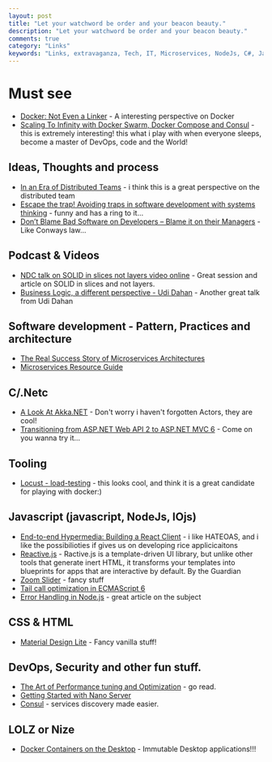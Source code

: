 ```yaml
---
layout: post
title: "Let your watchword be order and your beacon beauty."
description: "Let your watchword be order and your beacon beauty."
comments: true
category: "Links"
keywords: "Links, extravaganza, Tech, IT, Microservices, NodeJs, C#, Javascript, Solution architecture"
---
```

#  Must see #
  * [Docker: Not Even a Linker](http://adamierymenko.com/docker-not-even-a-linker/) - A interesting perspective on Docker
  * [Scaling To Infinity with Docker Swarm, Docker Compose and Consul](http://www.javacodegeeks.com/2015/07/scaling-to-infinity-with-docker-swarm-docker-compose-and-consul-part-14-a-taste-of-what-is-to-come.html) - this is extremely interesting! this what i play with when everyone sleeps, become a master of DevOps, code and the World!

##  Ideas, Thoughts and process ##
  * [In an Era of Distributed Teams](http://blog.goodstuff.im/some_process_thoughts) - i think this is a great perspective on the distributed team
  * [Escape the trap! Avoiding traps in software development with systems thinking](https://medium.com/@Smrimell/escape-the-trap-avoiding-traps-in-software-development-with-systems-thinking-cbc20af7c719) - funny and has a ring to it...
  * [Don’t Blame Bad Software on Developers – Blame it on their Managers](http://swreflections.blogspot.dk/2015/07/dont-blame-bad-software-on-developers.html) - Like Conways law...

##  Podcast & Videos ##
  * [NDC talk on SOLID in slices not layers video online](https://lostechies.com/jimmybogard/2015/07/02/ndc-talk-on-solid-in-slices-not-layers-video-online/) - Great session and article on SOLID in slices and not layers.  
  * [Business Logic, a different perspective - Udi Dahan](https://vimeo.com/131757759) - Another great talk from Udi Dahan
 
##  Software development - Pattern, Practices and architecture ##
  * [The Real Success Story of Microservices Architectures](http://www.javacodegeeks.com/2015/07/the-real-success-story-of-microservices-architectures.html)
  * [Microservices Resource Guide](http://martinfowler.com/microservices/) 

##  C/.Netc ##
  * [A Look At Akka.NET](http://www.codeproject.com/Articles/1007161/A-Look-saAt-Akka-NET) - Don't worry i haven't forgotten Actors, they are cool!
  * [Transitioning from ASP.NET Web API 2 to ASP.NET MVC 6](http://www.dotnetcurry.com/aspnet-mvc/1149/convert-aspnet-webapi2-aspnet5-mvc6) - Come on you wanna try it...

##  Tooling  ##
  * [Locust - load-testing](http://locust.io/) - this looks cool, and think it is a great candidate for playing with docker:)

##  Javascript (javascript, NodeJs, IOjs) ##
  * [End-to-end Hypermedia: Building a React Client](https://lostechies.com/jimmybogard/2015/07/01/end-to-end-hypermedia-building-a-react-client/) - i like HATEOAS, and i like the possibilioties if gives us on developing rice applicicaitons
  * [Reactive.js](http://www.ractivejs.org/) - Ractive.js is a template-driven UI library, but unlike other tools that generate inert HTML, it transforms your templates into blueprints for apps that are interactive by default. By the Guardian
  * [Zoom Slider](http://tympanus.net/codrops/2015/07/06/zoom-slider/) - fancy stuff
  * [Tail call optimization in ECMAScript 6](http://www.2ality.com/2015/06/tail-call-optimization.html) 
  * [Error Handling in Node.js](https://www.joyent.com/developers/node/design/errors) - great article on the subject

##  CSS & HTML ##
  * [Material Design Lite](http://www.getmdl.io/index.html) - Fancy vanilla stuff! 

##  DevOps, Security and other fun stuff.  ##
  * [The Art of Performance tuning and Optimization](http://blog.goyello.com/2015/07/06/the-art-of-performance-tuning-and-optimization/) - go read.
  * [Getting Started with Nano Server](https://msdn.microsoft.com/en-us/library/mt126167.aspx) 
  * [Consul](https://www.consul.io/) - services discovery made easier.

##  LOLZ or Nize ##
  * [Docker Containers on the Desktop](https://blog.jessfraz.com/post/docker-containers-on-the-desktop/) - Immutable Desktop applications!!!
